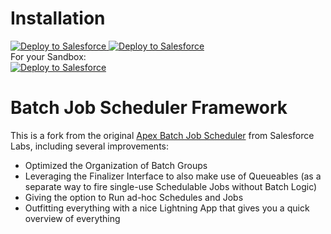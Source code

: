 # Installation
<div>
<span><a href="https://login.salesforce.com/packaging/installPackage.apexp?p0=04t09000000iY15AAE">
  <img alt="Deploy to Salesforce"
       src="https://github.com/dschibster/sfdx-batch-scheduler-framework/blob/master/resources/deploy_unlocked.png">
</a>
<span>
<a href="https://githubsfdeploy.herokuapp.com">
  <img alt="Deploy to Salesforce"
       src="https://github.com/dschibster/ms-sfdx-batch-scheduler-framework//blob/master/resources/deploy_unmanaged.png">
</a>
</span>
<div>
For your Sandbox:
  <div><span>
    <a href="https://test.salesforce.com/packaging/installPackage.apexp?p0=04t09000000iY15AAE">
  <img alt="Deploy to Salesforce"
       src="https://github.com/dschibster/ms-triggerframework/blob/master/resources/deploy_unlocked.png">
</a></span><div>

# Batch Job Scheduler Framework

This is a fork from the original <a href="https://github.com/ianhuang/Apex-Batch-Job-Scheduler">Apex Batch Job Scheduler</a> from Salesforce Labs, including several improvements: 
- Optimized the Organization of Batch Groups
- Leveraging the Finalizer Interface to also make use of Queueables (as a separate way to fire single-use Schedulable Jobs without Batch Logic)
- Giving the option to Run ad-hoc Schedules and Jobs
- Outfitting everything with a nice Lightning App that gives you a quick overview of everything